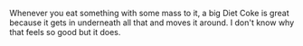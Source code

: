 Whenever you eat something with some mass to it, a big Diet Coke is great because it gets in underneath all that and moves it around. I don't know why that feels so good but it does. 
